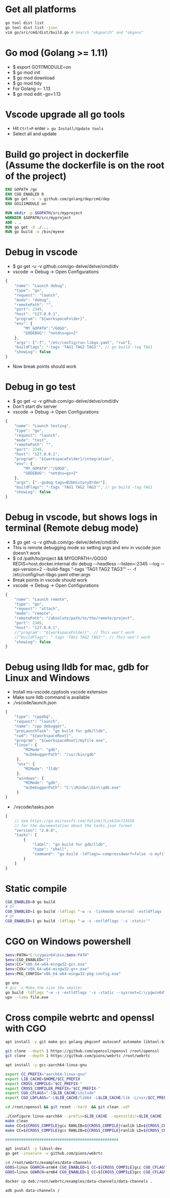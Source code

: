 Get all platforms
=====
```sh
go tool dist list
go tool dist list -json
vim go/src/cmd/dist/build.go # Search "okgoarch" and "okgoos"
```

Go mod (Golang >= 1.11)
=====
* $ export GO111MODULE=on
* $ go mod init
* $ go mod download
* $ go mod tidy
* For Golang >- 1.13
* $ go mod edit -go=1.13

Vscode upgrade all go tools
=====
* Hit `Ctrl+P` enter `> go Install/Update tools`
* Select all and update

Build go project in dockerfile (Assume the dockerfile is on the root of the project)
=====
```dockerfile
ENV GOPATH /go
ENV CGO_ENABLED 0
RUN go get -u -v github.com/golang/dep/cmd/dep
ENV GO111MODULE on

RUN mkdir -p $GOPATH/src/myproject
WORKDIR $GOPATH/src/myproject
ADD . .
RUN go get -d ./...
RUN go build -o /bin/myexe
```

Debug in vscode
=====
* $ go get -u -v github.com/go-delve/delve/cmd/dlv
* vscode -> Debug -> Open Configurations
```js
{
    "name": "Launch debug",
    "type": "go",
    "request": "launch",
    "mode": "debug",
    "remotePath": "",
    "port": 2345,
    "host": "127.0.0.1",
    "program": "${workspaceFolder}",
    "env": {
        "MY_GOPATH":"/GOGO",
        "GODEBUG": "netdns=go+2"
    },
    "args": ["-f", "/etc/config/run-libgo.yaml", "run"],
    "buildFlags": "-tags 'TAG1 TAG2 TAG3'", // go build -tag TAG1
    "showLog": false
}
```
* Now break points should work

Debug in go test
=====
* $ go get -u -v github.com/go-delve/delve/cmd/dlv
* Don't start dlv server
* vscode -> Debug -> Open Configurations
```js
{
    "name": "Launch testing",
    "type": "go",
    "request": "launch",
    "mode": "test",
    "remotePath": "",
    "port": 2345,
    "host": "127.0.0.1",
    "program": "${workspaceFolder}/integration",
    "env": {
        "MY_GOPATH":"/GOGO",
        "GODEBUG": "netdns=go+2"
    },
    "args": ["--godog.tags=B2bHistoryOrder"],
    "buildFlags": "-tags 'TAG1 TAG2 TAG3'", // go build -tag TAG1
    "showLog": false
}
```

Debug in vscode, but shows logs in terminal (Remote debug mode)
=====
* $ go get -u -v github.com/go-delve/delve/cmd/dlv
* This is remote debugging mode so setting args and env in vscode json doesn't work
* $ cd /path/to/project && MYGOPATH=/GOGO REDIS=host.docker.internal dlv debug --headless --listen=:2345 --log --api-version=2 --build-flags "-tags 'TAG1 TAG2 TAG3'" -- -f /etc/config/run-libgo.yaml other:args
* Break points in vscode should work
* vscode -> Debug -> Open Configurations
```js
{
    "name": "Launch remote",
    "type": "go",
    "request": "attach",
    "mode": "remote",
    "remotePath": "/absolute/path/to/the/remote/project",
    "port": 2345,
    "host": "127.0.0.1",
    //"program": "${workspaceFolder}", // This won't work
    //"buildFlags": "-tags 'TAG1 TAG2 TAG3'", // This won't work
    "showLog": false
}
```

Debug using lldb for mac, gdb for Linux and Windows
=====
* Install ms-vscode.cpptools vscode extension
* Make sure lldb command is available
* ./vscode/launch.json
```js
{
    "type": "cppdbg",
    "request": "launch",
    "name": "cpp debugger",
    "preLaunchTask": "go build for gdb/lldb",
    "cwd": "${workspaceRoot}",
    "program": "${workspaceRoot}/myfile.exe",
    "linux": {
        "MIMode": "gdb",
        "miDebuggerPath": "/usr/bin/gdb"
     },
     "osx": {
        "MIMode": "lldb"
     },
     "windows": {
        "MIMode": "gdb",
        "miDebuggerPath": "C:\\MinGw\\bin\\gdb.exe"
     }
}
```
* ./vscode/tasks.json
```js
{
    // See https://go.microsoft.com/fwlink/?LinkId=733558
    // for the documentation about the tasks.json format
    "version": "2.0.0",
    "tasks": [
        {
            "label": "go build for gdb/lldb",
            "type": "shell",
            "command": "go build -ldflags=-compressdwarf=false -o myfile.exe"
        }
    ]
}
```

Static compile
=====
```sh
CGO_ENABLED=0 go build
# Or
CGO_ENABLED=1 go build -ldflags "-w -s -linkmode external -extldflags '-s -static'"
# Or
CGO_ENABLED=1 go build -ldflags "-w -s -extldflags '-s -static'"
```

CGO on Windows powershell
=====
```sh
$env:PATH="C:\cygwin64\bin;$env:PATH"
$env:CGO_ENABLED="1"
$env:CC="x86_64-w64-mingw32-gcc.exe"
$env:CXX="x86_64-w64-mingw32-g++.exe"
$env:PKG_CONFIG="x86_64-w64-mingw32-pkg-config.exe"

go env
# gcc -s Make the size 10x smaller
go build -ldflags "-w -s -extldflags '-s -static --sysroot=C:\cygwin64\usr\x86_64-w64-mingw32\sys-root'"
upx --lzma file.exe
```

Cross compile webrtc and openssl with CGO
=====
```sh
apt install -y git make gcc golang pkgconf autoconf automake libtool-bin texinfo python wget

git clone --depth 1 https://github.com/openssl/openssl /root/openssl
git clone --depth 1 https://github.com/pions/webrtc /root/webrtc

apt install -y gcc-aarch64-linux-gnu

export CC_PREFIX="aarch64-linux-gnu"
export LIB_CACHE=$HOME/$CC_PREFIX
export CROSS_COMPILE="$CC_PREFIX-"
export CROSS_COMPILER_PREFIX="$CC_PREFIX-"
export CGO_CFLAGS="-I$LIB_CACHE/include"
export CGO_LDFLAGS="-L$LIB_CACHE/lib64 -L$LIB_CACHE/lib -L/usr/$CC_PREFIX/lib -lssl -lcrypto -ldl"

cd /root/openssl && git reset --hard  && git clean -xdf

./Configure linux-aarch64 --prefix=$LIB_CACHE --openssldir=$LIB_CACHE
make clean
make CC=${CROSS_COMPILE}gcc RANLIB=${CROSS_COMPILE}ranlib LD=${CROSS_COMPILE}ld MAKEDEPPROG=${CROSS_COMPILE}gcc
make CC=${CROSS_COMPILE}gcc RANLIB=${CROSS_COMPILE}ranlib LD=${CROSS_COMPILE}ld MAKEDEPPROG=${CROSS_COMPILE}gcc INSTALLTOP=$LIB_CACHE install_sw

##################################################

apt install -y libssl-dev
go get -insecure -v github.com/pions/webrtc

cd /root/webrtc/examples/data-channels
GOOS=linux GOARCH=arm64 CGO_ENABLED=1 CC=${CROSS_COMPILE}gcc CGO_CFLAGS=$CGO_CFLAGS CGO_LDFLAGS=$CGO_LDFLAGS go env
GOOS=linux GOARCH=arm64 CGO_ENABLED=1 CC=${CROSS_COMPILE}gcc CGO_CFLAGS=$CGO_CFLAGS CGO_LDFLAGS=$CGO_LDFLAGS go build -ldflags "-w -extldflags '-static $CGO_LDFLAGS'"

docker cp deb:/root/webrtc/examples/data-channels/data-channels .

adb push data-channels /
```
